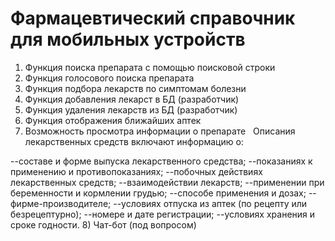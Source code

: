 # Фармацевтический справочник для мобильных устройств
1) Функция поиска препарата с помощью поисковой строки
2) Функция голосового поиска препарата
3) Функция подбора лекарств по симптомам болезни
4) Функция добавления лекарст в БД (разработчик)
5) Функция удаления лекарств из БД (разработчик)
6) Функция отображения ближайших аптек
7) Возможность просмотра информации о препарате 
   Описания лекарственных средств включают информацию о:

--составе и форме выпуска лекарственного средства;
--показаниях к применению и противопоказаниях;
--побочных действиях лекарственных средств;
--взаимодействии лекарств;
--применении при беременности и кормлении грудью;
--способе применения и дозах;
--фирме-производителе;
--условиях отпуска из аптек (по рецепту или безрецептурно);
--номере и дате регистрации;
--условиях хранения и сроке годности.
8) Чат-бот (под вопросом)
